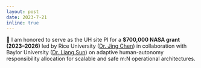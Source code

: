 ```yaml
---
layout: post
date: 2023-7-21
inline: true
---
```


:tada: I am honored to serve as the UH site PI for a **$700,000 NASA grant (2023–2026)** led by Rice University ([Dr. Jing Chen](https://sites.google.com/site/jingchen416/)) in collaboration with Baylor University ([Dr. Liang Sun](https://www.ecs.baylor.edu/person/dr-liang-sun)) on adaptive human-autonomy responsibility allocation for scalable and safe m:N operational architectures. 

